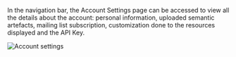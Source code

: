 In the navigation bar, the Account Settings page can be accessed to view all the details about the account: personal information, uploaded semantic artefacts, mailing list subscription, customization done to the resources displayed and the API Key.

![Account settings]({{site.figures_link}}/{{include.portal}}/account_settings.png)

